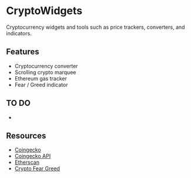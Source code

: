 # CryptoWidgets
Cryptocurrency widgets and tools such as price trackers, converters, and indicators.

## Features
- Cryptocurrency converter
- Scrolling crypto marquee
- Ethereum gas tracker
- Fear / Greed indicator

## TO DO
-

## Resources
- [Coingecko](https://www.coingecko.com/)
- [Coingecko API](https://www.coingecko.com/api/documentations/v3)
- [Etherscan](https://docs.etherscan.io/)
- [Crypto Fear Greed](https://alternative.me/crypto/fear-and-greed-index/)


